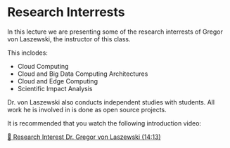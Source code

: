 # Research Interrests

In this lecture we are presenting some of the research interrests of
Gregor von Laszewski, the instructor of this class.

This inclodes:

* Cloud Computing
* Cloud and Big Data Computing Architectures
* Cloud and Edge Computing
* Scientific Impact Analysis

Dr. von Laszewski also conducts independent studies with students. All
work he is involved in is done as open source projects.

It is recommended that you watch the following introduction video:

[:scroll: Research Interest Dr. Gregor von Laszewski
(14:13)](https://drive.google.com/open?id=hcN1KvbTN2Y)
